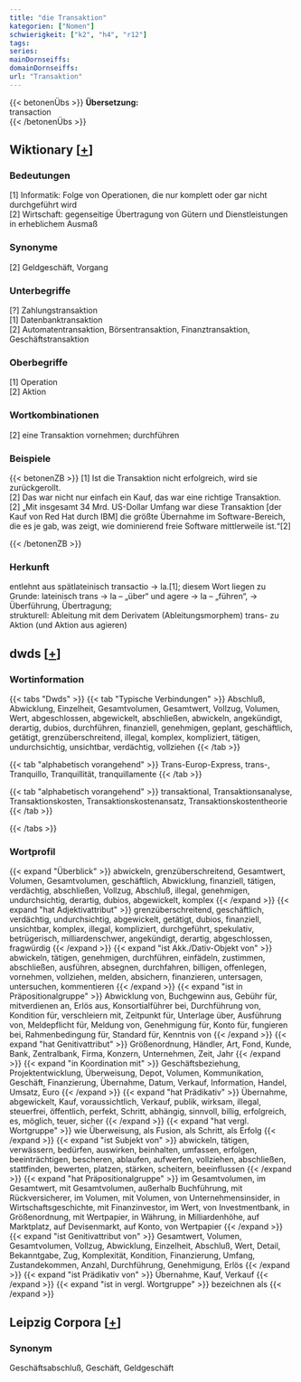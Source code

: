 ```yaml
---
title: "die Transaktion"
kategorien: ["Nomen"]
schwierigkeit: ["k2", "h4", "r12"]
tags:
series:
mainDornseiffs:
domainDornseiffs:
url: "Transaktion"
---
```


{{< betonenÜbs >}}
**Übersetzung:**  
transaction  
{{< /betonenÜbs >}}

## Wiktionary [[+](https://de.wiktionary.org/wiki/Transaktion)]

### Bedeutungen
[1] Informatik: Folge von Operationen, die nur komplett oder gar nicht durchgeführt wird  
[2] Wirtschaft: gegenseitige Übertragung von Gütern und Dienstleistungen in erheblichem Ausmaß  

### Synonyme
[2] Geldgeschäft, Vorgang  

### Unterbegriffe
[?] Zahlungstransaktion  
[1] Datenbanktransaktion  
[2] Automatentransaktion, Börsentransaktion, Finanztransaktion, Geschäftstransaktion  

### Oberbegriffe
[1] Operation  
[2] Aktion  

### Wortkombinationen
[2] eine Transaktion vornehmen; durchführen  

### Beispiele
{{< betonenZB >}}
[1] Ist die Transaktion nicht erfolgreich, wird sie zurückgerollt.  
[2] Das war nicht nur einfach ein Kauf, das war eine richtige Transaktion.  
[2] „Mit insgesamt 34 Mrd. US-Dollar Umfang war diese Transaktion [der Kauf von Red Hat durch IBM] die größte Übernahme im Software-Bereich, die es je gab, was zeigt, wie dominierend freie Software mittlerweile ist.“[2]  

{{< /betonenZB >}}
### Herkunft
entlehnt aus spätlateinisch transactio → la.[1]; diesem Wort liegen zu Grunde: lateinisch trans → la – „über“ und agere → la – „führen“, → Überführung, Übertragung;  
strukturell: Ableitung mit dem Derivatem (Ableitungsmorphem) trans- zu Aktion (und Aktion aus agieren)  



## dwds [[+](https://www.dwds.de/wb/Transaktion)]

### Wortinformation
{{< tabs "Dwds" >}}
{{< tab "Typische Verbindungen" >}}
Abschluß, Abwicklung, Einzelheit, Gesamtvolumen, Gesamtwert, Vollzug, Volumen, Wert, abgeschlossen, abgewickelt, abschließen, abwickeln, angekündigt, derartig, dubios, durchführen, finanziell, genehmigen, geplant, geschäftlich, getätigt, grenzüberschreitend, illegal, komplex, kompliziert, tätigen, undurchsichtig, unsichtbar, verdächtig, vollziehen
{{< /tab >}}

{{< tab "alphabetisch vorangehend" >}}
Trans-Europ-Express, trans-, Tranquillo, Tranquillität, tranquillamente
{{< /tab >}}

{{< tab "alphabetisch vorangehend" >}}
transaktional, Transaktionsanalyse, Transaktionskosten, Transaktionskostenansatz, Transaktionskostentheorie
{{< /tab >}}

{{< /tabs >}}

### Wortprofil
{{< expand "Überblick" >}} abwickeln, grenzüberschreitend, Gesamtwert, Volumen, Gesamtvolumen, geschäftlich, Abwicklung, finanziell, tätigen, verdächtig, abschließen, Vollzug, Abschluß, illegal, genehmigen, undurchsichtig, derartig, dubios, abgewickelt, komplex {{< /expand >}}
{{< expand "hat Adjektivattribut" >}} grenzüberschreitend, geschäftlich, verdächtig, undurchsichtig, abgewickelt, getätigt, dubios, finanziell, unsichtbar, komplex, illegal, kompliziert, durchgeführt, spekulativ, betrügerisch, milliardenschwer, angekündigt, derartig, abgeschlossen, fragwürdig {{< /expand >}}
{{< expand "ist Akk./Dativ-Objekt von" >}} abwickeln, tätigen, genehmigen, durchführen, einfädeln, zustimmen, abschließen, ausführen, absegnen, durchfahren, billigen, offenlegen, vornehmen, vollziehen, melden, absichern, finanzieren, untersagen, untersuchen, kommentieren {{< /expand >}}
{{< expand "ist in Präpositionalgruppe" >}} Abwicklung von, Buchgewinn aus, Gebühr für, mitverdienen an, Erlös aus, Konsortialführer bei, Durchführung von, Kondition für, verschleiern mit, Zeitpunkt für, Unterlage über, Ausführung von, Meldepflicht für, Meldung von, Genehmigung für, Konto für, fungieren bei, Rahmenbedingung für, Standard für, Kenntnis von {{< /expand >}}
{{< expand "hat Genitivattribut" >}} Größenordnung, Händler, Art, Fond, Kunde, Bank, Zentralbank, Firma, Konzern, Unternehmen, Zeit, Jahr {{< /expand >}}
{{< expand "in Koordination mit" >}} Geschäftsbeziehung, Projektentwicklung, Überweisung, Depot, Volumen, Kommunikation, Geschäft, Finanzierung, Übernahme, Datum, Verkauf, Information, Handel, Umsatz, Euro {{< /expand >}}
{{< expand "hat Prädikativ" >}} Übernahme, abgewickelt, Kauf, voraussichtlich, Verkauf, publik, wirksam, illegal, steuerfrei, öffentlich, perfekt, Schritt, abhängig, sinnvoll, billig, erfolgreich, es, möglich, teuer, sicher {{< /expand >}}
{{< expand "hat vergl. Wortgruppe" >}} wie Überweisung, als Fusion, als Schritt, als Erfolg {{< /expand >}}
{{< expand "ist Subjekt von" >}} abwickeln, tätigen, verwässern, bedürfen, auswirken, beinhalten, umfassen, erfolgen, beeinträchtigen, bescheren, ablaufen, aufwerfen, vollziehen, abschließen, stattfinden, bewerten, platzen, stärken, scheitern, beeinflussen {{< /expand >}}
{{< expand "hat Präpositionalgruppe" >}} im Gesamtvolumen, im Gesamtwert, mit Gesamtvolumen, außerhalb Buchführung, mit Rückversicherer, im Volumen, mit Volumen, von Unternehmensinsider, in Wirtschaftsgeschichte, mit Finanzinvestor, im Wert, von Investmentbank, in Größenordnung, mit Wertpapier, in Währung, in Milliardenhöhe, auf Marktplatz, auf Devisenmarkt, auf Konto, von Wertpapier {{< /expand >}}
{{< expand "ist Genitivattribut von" >}} Gesamtwert, Volumen, Gesamtvolumen, Vollzug, Abwicklung, Einzelheit, Abschluß, Wert, Detail, Bekanntgabe, Zug, Komplexität, Kondition, Finanzierung, Umfang, Zustandekommen, Anzahl, Durchführung, Genehmigung, Erlös {{< /expand >}}
{{< expand "ist Prädikativ von" >}} Übernahme, Kauf, Verkauf {{< /expand >}}
{{< expand "ist in vergl. Wortgruppe" >}} bezeichnen als {{< /expand >}}

## Leipzig Corpora [[+](https://corpora.uni-leipzig.de/en/res?word=Transaktion&corpusId=deu_newscrawl-public_2018)]


### Synonym
Geschäftsabschluß, Geschäft, Geldgeschäft

